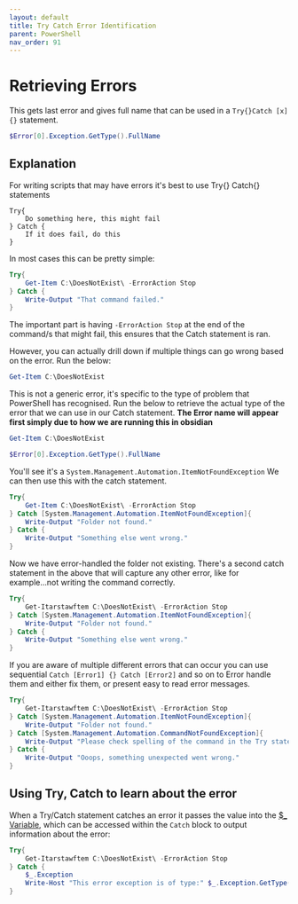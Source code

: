```yaml
---
layout: default
title: Try Catch Error Identification
parent: PowerShell
nav_order: 91
---
```

# Retrieving Errors
This gets last error and gives full name that can be used in a `Try{}Catch [x] {}` statement.

```powershell
$Error[0].Exception.GetType().FullName
```

## Explanation
For writing scripts that may have errors it's best to use Try{} Catch{} statements

```
Try{
	Do something here, this might fail
} Catch {
	If it does fail, do this
}
```

In most cases this can be pretty simple:

```powershell
Try{
	Get-Item C:\DoesNotExist\ -ErrorAction Stop
} Catch {
	Write-Output "That command failed."
}
```

The important part is having `-ErrorAction Stop` at the end of the command/s that might fail, this ensures that the Catch statement is ran.

However, you can actually drill down if multiple things can go wrong based on the error. Run the below:

```powershell
Get-Item C:\DoesNotExist
```

This is not a generic error, it's specific to the type of problem that PowerShell has recognised. Run the below to retrieve the actual type of the error that we can use in our Catch statement. **The Error name will appear first simply due to how we are running this in obsidian**

```powershell
Get-Item C:\DoesNotExist

$Error[0].Exception.GetType().FullName
```

You'll see it's a `System.Management.Automation.ItemNotFoundException`
We can then use this with the catch statement.

```powershell
Try{
	Get-Item C:\DoesNotExist\ -ErrorAction Stop
} Catch [System.Management.Automation.ItemNotFoundException]{
	Write-Output "Folder not found."
} Catch {
	Write-Output "Something else went wrong."
}
```

Now we have error-handled the folder not existing. There's a second catch statement in the above that will capture any other error, like for example...not writing the command correctly.

```powershell
Try{
	Get-Itarstawftem C:\DoesNotExist\ -ErrorAction Stop
} Catch [System.Management.Automation.ItemNotFoundException]{
	Write-Output "Folder not found."
} Catch {
	Write-Output "Something else went wrong."
}
```

If you are aware of multiple different errors that can occur you can use sequential `Catch [Error1] {} Catch [Error2]` and so on to Error handle them and either fix them, or present easy to read error messages.

```powershell
Try{
	Get-Itarstawftem C:\DoesNotExist\ -ErrorAction Stop
} Catch [System.Management.Automation.ItemNotFoundException]{
	Write-Output "Folder not found."
} Catch [System.Management.Automation.CommandNotFoundException]{
	Write-Output "Please check spelling of the command in the Try statement"
} Catch {
	Write-Output "Ooops, something unexpected went wrong."
}
```

## Using Try, Catch to learn about the error

When a Try/Catch statement catches an error it passes the value into the [$_ Variable], which can be accessed within the `Catch` block to output information about the error:

```powershell
Try{
	Get-Itarstawftem C:\DoesNotExist\ -ErrorAction Stop
} Catch {
	$_.Exception
	Write-Host "This error exception is of type:" $_.Exception.GetType()
}
```
[$_ Variable]: https://kasmichta.github.io/hjkl/docs/PowerShell/psitem.html
